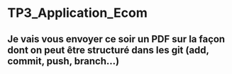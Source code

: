 # TP3_Application_Ecom

## Je vais vous envoyer ce soir un PDF sur la façon dont on peut être structuré dans les git (add, commit, push, branch...)